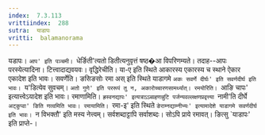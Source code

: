 ```yaml
---
index:  7.3.113
vrittiindex:  288
sutra:  याडापः
vritti:  balamanorama 
---
```


यडापः। `आप' इति पञ्चमी। `धेर्ङिती'त्यतो डितीत्यनुवृत्तं षष्ठ�आ विपरिणम्यते। तदाह--आपः परस्येत्यादिना। टित्त्वादाद्यवयवः। वृद्धिरेचीति। या-ए इति स्थिते आकारस्य एकारस्य च स्थाने ऐकार एकादेश इति भावः। सवर्णेति। ङसिङसोः रमा अस् इति स्थिते याडागमे `अकः सवर्णे दीर्घः' इति सवर्णदीर्घ इति भावः। `य'डित्येव सुवचम्। `अतो गुणे' इति पररूपं तु न, अकारोच्चारणसामर्थ्यात्। रमयोरिति। `आङि चापः' इत्यात्त्वेऽयादेश इति भावः। रमाणामिति। `ह्रस्वनद्यापः' इत्यत्राऽऽब्ग्रहणन्नुटि पर्जन्यवल्लक्षणप्रवृत्त्या `नामी'ति दीर्घे `अट्कुप्वा' ङिति णत्वमिति भावः। रमायामिति। `रमा-इ' इति स्थिते `ङेराम्नद्याम्नीभ्यः' इत्यामादेशे याडागमे सवर्णदीर्घ इति भावः। `न विभक्तौ' इति मस्य नेत्त्वम्। सर्वशब्दाट्टापि सर्वाशब्दः। सोऽपि प्राये रमावत्। ङित्सु `याडापः' इति प्राप्ते-।

